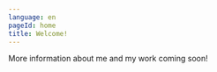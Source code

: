 ```yaml
---
language: en
pageId: home
title: Welcome!
---
```


More information about me and my work coming soon!
